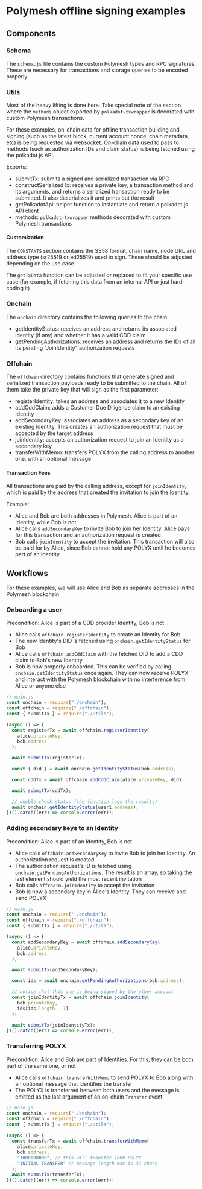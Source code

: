 # Polymesh offline signing examples

## Components

### Schema

The `schema.js` file contains the custom Polymesh types and RPC signatures. These are necessary for transactions and storage queries to be encoded properly

### Utils

Most of the heavy lifting is done here. Take special note of the section where the `methods` object exported by `polkadot-txwrapper` is decorated with custom Polymesh transactions.

For these examples, on-chain data for offline transaction building and signing (such as the latest block, current account nonce, chain metadata, etc) is being requested via websocket. On-chain data used to pass to methods (such as authorization IDs and claim status) is being fetched using the polkadot.js API.

Exports:

- submitTx: submits a signed and serialized transaction via RPC
- constructSerializedTx: receives a private key, a transaction method and its arguments, and returns a serialized transaction ready to be submitted. It also deserializes it and prints out the result
- getPolkadotApi: helper function to instantiate and return a polkadot.js API client
- methods: `polkadot-txwrapper` methods decorated with custom Polymesh transactions

#### Customization

The `CONSTANTS` section contains the SS58 format, chain name, node URL and address type (sr25519 or ed25519) used to sign. These should be adjusted depending on the use case

The `getTxData` function can be adjusted or replaced to fit your specific use case (for example, if fetching this data from an internal API or just hard-coding it)

### Onchain

The `onchain` directory contains the following queries to the chain:

- getIdentityStatus: receives an address and returns its associated identity (if any) and whether it has a valid CDD claim
- getPendingAuthorizations: receives an address and returns the IDs of all its pending "JoinIdentity" authorization requests

### Offchain

The `offchain` directory contains functions that generate signed and serialized transaction payloads ready to be submitted to the chain. All of them take the private key that will sign as the first parameter:

- registerIdentity: takes an address and associates it to a new Identity
- addCddClaim: adds a Customer Due Diligence claim to an existing Identity
- addSecondaryKey: associates an address as a secondary key of an existing Identity. This creates an authorization request that must be accepted by the target address
- joinIdentity: accepts an authorization request to join an Identity as a secondary key
- transferWithMemo: transfers POLYX from the calling address to another one, with an optional message

#### Transaction Fees

All transactions are paid by the calling address, except for `joinIdentity`, which is paid by the address that created the invitation to join the Identity.

Example:

- Alice and Bob are both addresses in Polymesh. Alice is part of an Identity, while Bob is not
- Alice calls `addSecondaryKey` to invite Bob to join her Identity. Alice pays for this transaction and an authorization request is created
- Bob calls `joinIdentity` to accept the invitation. This transaction will also be paid for by Alice, since Bob cannot hold any POLYX until he becomes part of an Identity

## Workflows

For these examples, we will use Alice and Bob as separate addresses in the Polymesh blockchain

### Onboarding a user

Precondition: Alice is part of a CDD provider Identity, Bob is not

- Alice calls `offchain.registerIdentity` to create an Identity for Bob
- The new Identity's DID is fetched using `onchain.getIdentityStatus` for Bob
- Alice calls `offchain.addCddClaim` with the fetched DID to add a CDD claim to Bob's new Identity
- Bob is now properly onboarded. This can be verified by calling `onchain.getIdentityStatus` once again. They can now receive POLYX and interact with the Polymesh blockchain with no interference from Alice or anyone else

```javascript
// main.js
const onchain = require("./onchain");
const offchain = require("./offchain");
const { submitTx } = require("./utils");

(async () => {
  const registerTx = await offchain.registerIdentity(
    alice.privateKey,
    bob.address
  );

  await submitTx(registerTx);

  const { did } = await onchain.getIdentityStatus(bob.address);

  const cddTx = await offchain.addCddClaim(alice.privateKey, did);

  await submitTx(cddTx);

  // double check status (the function logs the results)
  await onchain.getIdentityStatus(user1.address);
})().catch((err) => console.error(err));
```

### Adding secondary keys to an Identity

Precondition: Alice is part of an Identity, Bob is not

- Alice calls `offchain.addSecondaryKey` to invite Bob to join her Identity. An authorization request is created
- The authorization request's ID is fetched using `onchain.getPendingAuthorizations`. The result is an array, so taking the last element should yield the most recent invitation
- Bob calls `offchain.joinIdentity` to accept the invitation
- Bob is now a secondary key in Alice's Identity. They can receive and send POLYX

```javascript
// main.js
const onchain = require("./onchain");
const offchain = require("./offchain");
const { submitTx } = require("./utils");

(async () => {
  const addSecondaryKey = await offchain.addSecondaryKey(
    alice.privateKey,
    bob.address
  );

  await submitTx(addSecondaryKey);

  const ids = await onchain.getPendingAuthorizations(bob.address);

  // notice that this one is being signed by the other account
  const joinIdentityTx = await offchain.joinIdentity(
    bob.privateKey,
    ids[ids.length - 1]
  );

  await submitTx(joinIdentityTx);
})().catch((err) => console.error(err));
```

### Transferring POLYX

Precondition: Alice and Bob are part of Identities. For this, they can
be both part of the same one, or not

- Alice calls `offchain.transferWithMemo` to send POLYX to Bob along with an optional message that identifies the transfer
- The POLYX is transferred between both users and the message is emitted as the last argument of an on-chain `Transfer` event

```javascript
// main.js
const onchain = require("./onchain");
const offchain = require("./offchain");
const { submitTx } = require("./utils");

(async () => {
  const transferTx = await offchain.transferWithMemo(
    alice.privateKey,
    bob.address,
    "1000000000", // this will transfer 1000 POLYX
    "INITIAL TRANSFER" // message length max is 32 chars
  );
  await submitTx(transferTx);
})().catch((err) => console.error(err));
```
